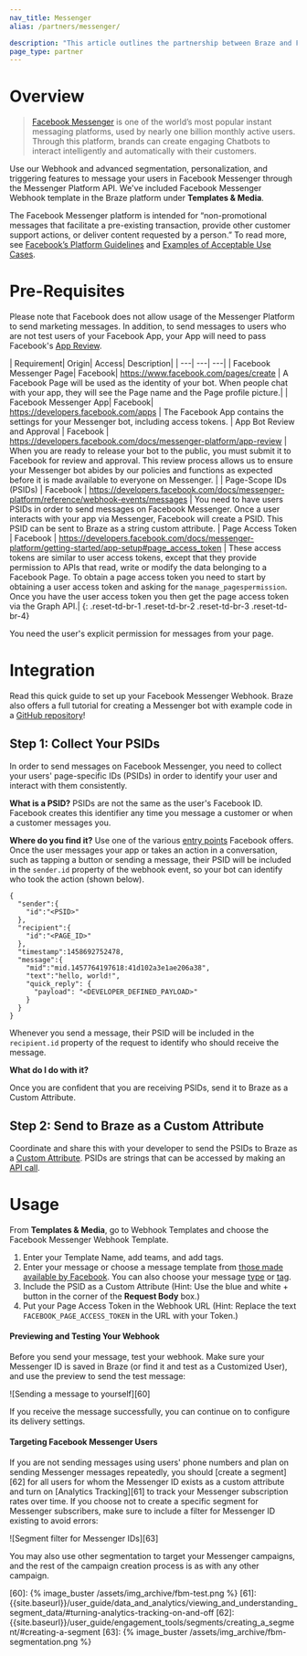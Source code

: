```yaml
---
nav_title: Messenger
alias: /partners/messenger/

description: "This article outlines the partnership between Braze and Facebook Messenger, one of the world’s most popular instant messaging platforms."
page_type: partner
---
```


# Overview

> [Facebook Messenger](https://developers.facebook.com/docs/messenger-platform/) is one of the world’s most popular instant messaging platforms, used by nearly one billion monthly active users. Through this platform, brands can create engaging Chatbots to interact intelligently and automatically with their customers.

Use our Webhook and advanced segmentation, personalization, and triggering features to message your users in Facebook Messenger through the Messenger Platform API. We've included Facebook Messenger Webhook template in the Braze platform under __Templates & Media__.

The Facebook Messenger platform is intended for “non-promotional messages that facilitate a pre-existing transaction, provide other customer support actions, or deliver content requested by a person.” To read more, see [Facebook’s Platform Guidelines](https://developers.facebook.com/docs/messenger-platform/guidelines) and [Examples of Acceptable Use Cases](https://developers.facebook.com/docs/messenger-platform/app-review#examples_acceptable).

# Pre-Requisites

Please note that Facebook does not allow usage of the Messenger Platform to send marketing messages. In addition, to send messages to users who are not test users of your Facebook App, your App will need to pass Facebook's [App Review](https://developers.facebook.com/docs/messenger-platform/app-review).

| Requirement| Origin| Access| Description|
| ---| ---| ---|
| Facebook Messenger Page| Facebook| https://www.facebook.com/pages/create | A Facebook Page will be used as the identity of your bot. When people chat with your app, they will see the Page name and the Page profile picture.|
| Facebook Messenger App| Facebook| https://developers.facebook.com/apps | The Facebook App contains the settings for your Messenger bot, including access tokens.
| App Bot Review and Approval | Facebook | https://developers.facebook.com/docs/messenger-platform/app-review | When you are ready to release your bot to the public, you must submit it to Facebook for review and approval. This review process allows us to ensure your Messenger bot abides by our policies and functions as expected before it is made available to everyone on Messenger. |
| Page-Scope IDs (PSIDs) | Facebook | https://developers.facebook.com/docs/messenger-platform/reference/webhook-events/messages | You need to have users PSIDs in order to send messages on Facebook Messenger. Once a user interacts with  your app via Messenger, Facebook will create a PSID. This PSID can be sent to Braze as a string custom attribute.
| Page Access Token | Facebook | https://developers.facebook.com/docs/messenger-platform/getting-started/app-setup#page_access_token | These access tokens are similar to user access tokens, except that they provide permission to APIs that read, write or modify the data belonging to a Facebook Page. To obtain a page access token you need to start by obtaining a user access token and asking for the `manage_pagespermission`. Once you have the user access token you then get the page access token via the Graph API.|
{: .reset-td-br-1 .reset-td-br-2 .reset-td-br-3  .reset-td-br-4}

You need the user's explicit permission for messages from your page.

# Integration

Read this quick guide to set up your Facebook Messenger Webhook. Braze also offers a full tutorial for creating a Messenger bot with example code in a [GitHub repository](https://github.com/Appboy/appboy-fb-messenger-bot)!

## Step 1: Collect Your PSIDs

In order to send messages on Facebook Messenger, you need to collect your users' page-specific IDs (PSIDs) in order to identify your user and interact with them consistently.

__What is a PSID?__
PSIDs are not the same as the user's Facebook ID. Facebook creates this identifier any time you message a customer or when a customer messages you.

__Where do you find it?__
Use one of the various [entry points](https://developers.facebook.com/docs/messenger-platform/discovery) Facebook offers. Once the user messages your app or takes an action in a conversation, such as tapping a button or sending a message, their PSID will be included in the `sender.id` property of the webhook event, so your bot can identify who took the action (shown below).

```
{
  "sender":{
    "id":"<PSID>"
  },
  "recipient":{
    "id":"<PAGE_ID>"
  },
  "timestamp":1458692752478,
  "message":{
    "mid":"mid.1457764197618:41d102a3e1ae206a38",
    "text":"hello, world!",
    "quick_reply": {
      "payload": "<DEVELOPER_DEFINED_PAYLOAD>"
    }
  }
}
```

Whenever you send a message, their PSID will be included in the `recipient.id` property of the request to identify who should receive the message.

__What do I do with it?__

Once you are confident that you are receiving PSIDs, send it to Braze as a Custom Attribute.

## Step 2: Send to Braze as a Custom Attribute

Coordinate and share this with your developer to send the PSIDs to Braze as a [Custom Attribute]({{site.baseurl}}/user_guide/Data_and_Analytics/Custom_Data/Custom_Attributes/#custom-attributes). PSIDs are strings that can be accessed by making an [API call](https://developers.facebook.com/docs/messenger-platform/reference/send-api).

# Usage

From __Templates & Media__, go to Webhook Templates and choose the Facebook Messenger Webhook Template.

1. Enter your Template Name, add teams, and add tags.
2. Enter your message or choose a message template from [those made available by Facebook](https://developers.facebook.com/docs/messenger-platform/reference/webhook-events/messages). You can also choose your message [type](https://developers.facebook.com/docs/messenger-platform/send-messages#message_types) or [tag](https://developers.facebook.com/docs/messenger-platform/send-messages/message-tags).
3. Include the PSID as a Custom Attribute (Hint: Use the blue and white + button in the corner of the __Request Body__ box.)
3. Put your Page Access Token in the Webhook URL (Hint: Replace the text `FACEBOOK_PAGE_ACCESS_TOKEN` in the URL with your Token.)

#### Previewing and Testing Your Webhook

Before you send your message, test your webhook. Make sure your Messenger ID is saved in Braze (or find it and test as a Customized User), and use the preview to send the test message:

![Sending a message to yourself][60]

If you receive the message successfully, you can continue on to configure its delivery settings.

#### Targeting Facebook Messenger Users

If you are not sending messages using users' phone numbers and plan on sending Messenger messages repeatedly, you should [create a segment][62] for all users for whom the Messenger ID exists as a custom attribute and turn on [Analytics Tracking][61] to track your Messenger subscription rates over time. If you choose not to create a specific segment for Messenger subscribers, make sure to include a filter for Messenger ID existing to avoid errors:

![Segment filter for Messenger IDs][63]

You may also use other segmentation to target your Messenger campaigns, and the rest of the campaign creation process is as with any other campaign.


[60]: {% image_buster /assets/img_archive/fbm-test.png %}
[61]: {{site.baseurl}}/user_guide/data_and_analytics/viewing_and_understanding_segment_data/#turning-analytics-tracking-on-and-off
[62]: {{site.baseurl}}/user_guide/engagement_tools/segments/creating_a_segment/#creating-a-segment
[63]: {% image_buster /assets/img_archive/fbm-segmentation.png %}
